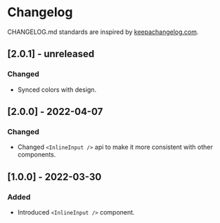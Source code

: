 # Changelog

CHANGELOG.md standards are inspired by [keepachangelog.com](https://keepachangelog.com/en/1.0.0/).

## [2.0.1] - unreleased

### Changed

- Synced colors with design.

## [2.0.0] - 2022-04-07

### Changed

- Changed `<InlineInput />` api to make it more consistent with other components.

## [1.0.0] - 2022-03-30

### Added

- Introduced `<InlineInput />` component.

